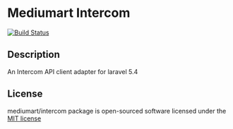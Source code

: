 # Mediumart Intercom

[![Build Status](https://travis-ci.org/mediumart/intercom.svg?branch=master)](https://travis-ci.org/mediumart/intercom)

## Description

An Intercom API client adapter for laravel 5.4

## License

mediumart/intercom package is open-sourced software licensed under the [MIT license](http://opensource.org/licenses/MIT)